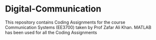 # Digital-Communication

This repository contains Coding Assignments for the course Communication Systems (EE3700) taken by Prof Zafar Ali Khan.
MATLAB has been used for all the Coding Assignments
